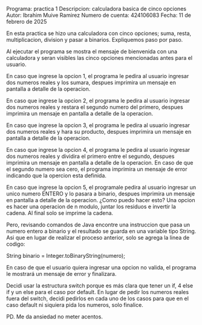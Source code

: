 Programa: practica 1
Descripcion: calculadora basica de cinco opciones
Autor: Ibrahim Muive Ramirez
Numero de cuenta: 424106083
Fecha: 11 de febrero de 2025

En esta practica se hizo una calculadora con cinco opciones; suma, resta, multiplicacion, division y pasar a binarios.
Expliquemos paso por paso. 


Al ejecutar el programa se mostra el mensaje de bienvenida con una calculadora y seran visibles las cinco opciones 
mencionadas antes para el usuario. 

En caso que ingrese la opcion 1, el programa le pedira al usuario ingresar dos numeros reales y los sumara, despues
imprimira un mensaje en pantalla a detalle de la operacion.

En caso que ingrese la opcion 2, el programa le pedira al usuario ingresar dos numeros reales y restara el segundo numero
del primero, despues imprimira un mensaje en pantalla a detalle de la operacion.

En caso que ingrese la opcion 3, el programa le pedira al usuario ingresar dos numeros reales y hara su producto, despues
imprimira un mensaje en pantalla a detalle de la operacion.

En caso que ingrese la opcion 4, el programa le pedira al usuario ingresar dos numeros reales y dividira el primero entre
el segundo, despues imprimira un mensaje en pantalla a detalle de la operacion. En caso de que el segundo numero sea cero,
el programa imprimira un mensaje de error indicando que la opercion esta definida.  

En caso que ingrese la opcion 5, el programale pedira al usuario ingresar un unico numero ENTERO y lo pasara a binario,
despues imprimira un mensaje en pantalla a detalle de la operacion. ¿Como puedo hacer esto? Una opcion es hacer una operacion 
de n modulo, juntar los residuos e invertir la cadena. Al final solo se imprime la cadena.

Pero, revisando comandos de Java encontre una instruccion que pasa un numero entero a binario y el resultado se guarda en una
variable tipo String. Asi que en lugar de realizar el proceso anterior, solo se agrega la linea de codigo: 

String binario = Integer.toBinaryString(numero); 


En caso de que el usuario quiera ingresar una opcion no valida, el programa le mostrará un mensaje de error y finalizara. 

Decidi usar la estructura switch porque es más clara que tener un if, 4 else if y un else para el caso por default.
En lugar de pedir los numeros reales fuera del switch, decidi pedirlos en cada uno de los casos para que en el caso default 
ni siquiera pida los numeros, solo finalice. 


PD. Me da ansiedad no meter acentos.
